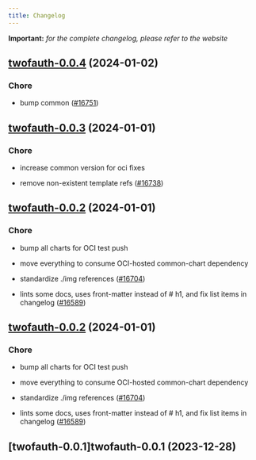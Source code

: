 ```yaml
---
title: Changelog
---
```


**Important:**
*for the complete changelog, please refer to the website*



## [twofauth-0.0.4](https://github.com/truecharts/charts/compare/twofauth-0.0.3...twofauth-0.0.4) (2024-01-02)

### Chore



- bump common ([#16751](https://github.com/truecharts/charts/issues/16751))


## [twofauth-0.0.3](https://github.com/truecharts/charts/compare/twofauth-0.0.2...twofauth-0.0.3) (2024-01-01)

### Chore



- increase common version for oci fixes

- remove non-existent template refs ([#16738](https://github.com/truecharts/charts/issues/16738))


## [twofauth-0.0.2](https://github.com/truecharts/charts/compare/twofauth-0.0.1...twofauth-0.0.2) (2024-01-01)

### Chore



- bump all charts for OCI test push

- move everything to consume OCI-hosted common-chart dependency

- standardize ./img references ([#16704](https://github.com/truecharts/charts/issues/16704))

- lints some docs, uses front-matter instead of # h1, and fix list items in changelog ([#16589](https://github.com/truecharts/charts/issues/16589))


## [twofauth-0.0.2](https://github.com/truecharts/charts/compare/twofauth-0.0.1...twofauth-0.0.2) (2024-01-01)

### Chore



- bump all charts for OCI test push

- move everything to consume OCI-hosted common-chart dependency

- standardize ./img references ([#16704](https://github.com/truecharts/charts/issues/16704))

- lints some docs, uses front-matter instead of # h1, and fix list items in changelog ([#16589](https://github.com/truecharts/charts/issues/16589))
## [twofauth-0.0.1]twofauth-0.0.1 (2023-12-28)
